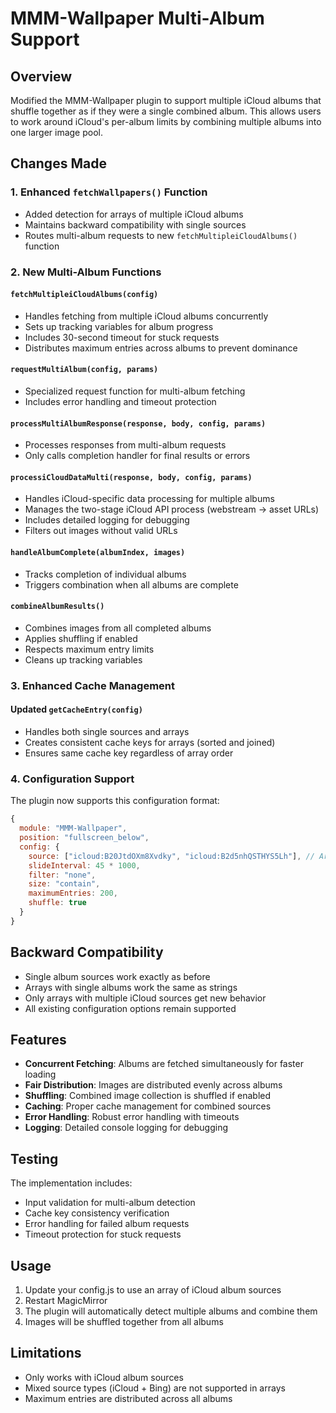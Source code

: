 # MMM-Wallpaper Multi-Album Support

## Overview

Modified the MMM-Wallpaper plugin to support multiple iCloud albums that shuffle together as if they were a single combined album. This allows users to work around iCloud's per-album limits by combining multiple albums into one larger image pool.

## Changes Made

### 1. Enhanced `fetchWallpapers()` Function

- Added detection for arrays of multiple iCloud albums
- Maintains backward compatibility with single sources
- Routes multi-album requests to new `fetchMultipleiCloudAlbums()` function

### 2. New Multi-Album Functions

#### `fetchMultipleiCloudAlbums(config)`

- Handles fetching from multiple iCloud albums concurrently
- Sets up tracking variables for album progress
- Includes 30-second timeout for stuck requests
- Distributes maximum entries across albums to prevent dominance

#### `requestMultiAlbum(config, params)`

- Specialized request function for multi-album fetching
- Includes error handling and timeout protection

#### `processMultiAlbumResponse(response, body, config, params)`

- Processes responses from multi-album requests
- Only calls completion handler for final results or errors

#### `processiCloudDataMulti(response, body, config, params)`

- Handles iCloud-specific data processing for multiple albums
- Manages the two-stage iCloud API process (webstream → asset URLs)
- Includes detailed logging for debugging
- Filters out images without valid URLs

#### `handleAlbumComplete(albumIndex, images)`

- Tracks completion of individual albums
- Triggers combination when all albums are complete

#### `combineAlbumResults()`

- Combines images from all completed albums
- Applies shuffling if enabled
- Respects maximum entry limits
- Cleans up tracking variables

### 3. Enhanced Cache Management

#### Updated `getCacheEntry(config)`

- Handles both single sources and arrays
- Creates consistent cache keys for arrays (sorted and joined)
- Ensures same cache key regardless of array order

### 4. Configuration Support

The plugin now supports this configuration format:

```javascript
{
  module: "MMM-Wallpaper",
  position: "fullscreen_below",
  config: {
    source: ["icloud:B20JtdOXm8Xvdky", "icloud:B2d5nhQSTHYS5Lh"], // Array of albums
    slideInterval: 45 * 1000,
    filter: "none",
    size: "contain",
    maximumEntries: 200,
    shuffle: true
  }
}
```

## Backward Compatibility

- Single album sources work exactly as before
- Arrays with single albums work the same as strings
- Only arrays with multiple iCloud sources get new behavior
- All existing configuration options remain supported

## Features

- **Concurrent Fetching**: Albums are fetched simultaneously for faster loading
- **Fair Distribution**: Images are distributed evenly across albums
- **Shuffling**: Combined image collection is shuffled if enabled
- **Caching**: Proper cache management for combined sources
- **Error Handling**: Robust error handling with timeouts
- **Logging**: Detailed console logging for debugging

## Testing

The implementation includes:

- Input validation for multi-album detection
- Cache key consistency verification
- Error handling for failed album requests
- Timeout protection for stuck requests

## Usage

1. Update your config.js to use an array of iCloud album sources
2. Restart MagicMirror
3. The plugin will automatically detect multiple albums and combine them
4. Images will be shuffled together from all albums

## Limitations

- Only works with iCloud album sources
- Mixed source types (iCloud + Bing) are not supported in arrays
- Maximum entries are distributed across all albums
